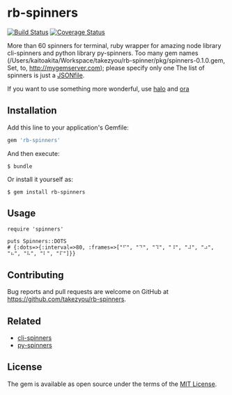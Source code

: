 # rb-spinners
[![Build Status](https://travis-ci.org/takezyou/rb-spinners.svg?branch=master)](https://travis-ci.org/takezyou/rb-spinners)
[![Coverage Status](https://coveralls.io/repos/github/takezyou/rb-spinner/badge.svg?branch=master)](https://coveralls.io/github/takezyou/rb-spinner?branch=master)

More than 60 spinners for terminal, ruby wrapper for amazing node library cli-spinners and python library py-spinners.
Too many gem names (/Users/kaitoakita/Workspace/takezyou/rb-spinner/pkg/spinners-0.1.0.gem, Set, to, http://mygemserver.com); please specify only one
The list of spinners is just a [JSONfile](https://github.com/sindresorhus/cli-spinners/blob/dac4fc6571059bb9e9bc204711e9dfe8f72e5c6f/spinners.json).

If you want to use something more wonderful, use [halo](https://github.com/manrajgrover/halo) and [ora](https://github.com/sindresorhus/ora)
## Installation

Add this line to your application's Gemfile:

```ruby
gem 'rb-spinners'
```

And then execute:

    $ bundle

Or install it yourself as:

    $ gem install rb-spinners

## Usage

```
require 'spinners'

puts Spinners::DOTS
# {:dots=>{:interval=>80, :frames=>["⠋", "⠙", "⠹", "⠸", "⠼", "⠴", "⠦", "⠧", "⠇", "⠏"]}}
```

## Contributing

Bug reports and pull requests are welcome on GitHub at https://github.com/takezyou/rb-spinners.
## Related
- [cli-spinners](https://github.com/sindresorhus/cli-spinners)
- [py-spinners](https://github.com/sindresorhus/cli-spinners)

## License

The gem is available as open source under the terms of the [MIT License](https://opensource.org/licenses/MIT).
